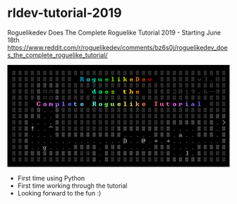 
# rldev-tutorial-2019

Roguelikedev Does The Complete Roguelike Tutorial 2019 - Starting June 18th
<https://www.reddit.com/r/roguelikedev/comments/bz6s0j/roguelikedev_does_the_complete_roguelike_tutorial/>

![Roguelikedev Does The Complete Roguelike Tutorial 2019 - Starting June 18th][logo]

* First time using Python
* First time working through the tutorial
* Looking forward to the fun :)

[logo]: https://github.com/jesse-digregorio/rldev-tutorial-2019/blob/master/rldev-tutorial-logo-2019.png "Roguelike Tutorial 2019"

